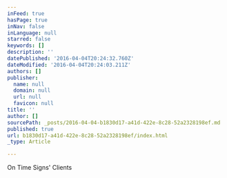 ```yaml
---
inFeed: true
hasPage: true
inNav: false
inLanguage: null
starred: false
keywords: []
description: ''
datePublished: '2016-04-04T20:24:32.760Z'
dateModified: '2016-04-04T20:24:03.211Z'
authors: []
publisher:
  name: null
  domain: null
  url: null
  favicon: null
title: ''
author: []
sourcePath: _posts/2016-04-04-b1830d17-a41d-422e-8c28-52a2328198ef.md
published: true
url: b1830d17-a41d-422e-8c28-52a2328198ef/index.html
_type: Article

---
```

On Time Signs' Clients